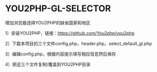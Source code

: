 # YOU2PHP-GL-SELECTOR
增加浏览器选择YOU2PHP的缺省国家和地区

1）安装YOU2PHP，链接：https://github.com/You2php/you2php

2）下载本项目的三个文件config.php，header.php，select_default_gl.php

3）编辑config.php，根据内容提示填写相应信息然后保存

4）把这三个文件复制/覆盖到YOU2PHP目录
